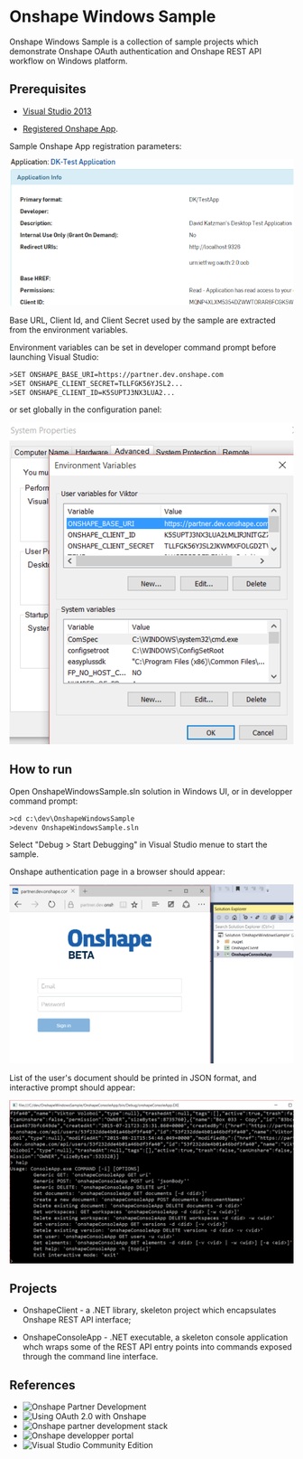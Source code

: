# Onshape Windows Sample

Onshape Windows Sample is a collection of sample projects which demonstrate Onshape OAuth authentication and Onshape REST API workflow on Windows platform. 

## Prerequisites

- [Visual Studio 2013](https://www.visualstudio.com/en-us/news/vs2013-community-vs.aspx) 

- [Registered Onshape App](https://dev-portal.dev.onshape.com/oauthApps).

Sample Onshape App registration parameters:

![AppRegistration](AppRegistration.PNG)

Base URL, Client Id, and Client Secret used by the sample are extracted from the environment variables. 

Environment variables can be set in developer command prompt before launching Visual Studio:

```
>SET ONSHAPE_BASE_URI=https://partner.dev.onshape.com 
>SET ONSHAPE_CLIENT_SECRET=TLLFGK56YJSL2... 
>SET ONSHAPE_CLIENT_ID=K5SUPTJ3NX3LUA2...  
```

or set globally in the configuration panel:

![AppRegistration](EnvironmentVariables.PNG)

## How to run

Open OnshapeWindowsSample.sln solution in Windows UI, or in developper command prompt:

```
>cd c:\dev\OnshapeWindowsSample
>devenv OnshapeWindowsSample.sln
```

Select "Debug > Start Debugging" in Visual Studio menue to start the sample.

Onshape authentication page in a browser should appear:

![Start](Start.PNG)

List of the user's document should be printed in JSON format, and interactive prompt should appear:

![Console](Console.PNG)

## Projects

- OnshapeClient - a .NET library, skeleton project which encapsulates Onshape REST API interface;

- OnshapeConsoleApp - .NET executable, a skeleton console application whch wraps some of the REST API entry points into commands exposed through the command line interface.

## References

- ![ Onshape Partner Development](https://partner.dev.onshape.com/documents/8b803ff47462494dafecc822/w/3f7fd009244d434e87397169/e/a059a060a80a420ba7a4b534)
- ![ Using OAuth 2.0 with Onshape](https://partner.dev.onshape.com/documents/8b803ff47462494dafecc822/w/3f7fd009244d434e87397169/e/b945dd68003a4ac692508ceb)
- ![ Onshape partner development stack](https://partner.dev.onshape.com)
- ![ Onshape developper portal](https://dev-portal.dev.onshape.com)
- ![ Visual Studio Community Edition](https://www.visualstudio.com/en-us/news/vs2013-community-vs.aspx)